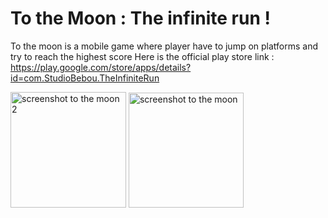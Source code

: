 # To the Moon : The infinite run !

To the moon is a mobile game where player have to jump on platforms and try to reach the highest score
Here is the official play store link : https://play.google.com/store/apps/details?id=com.StudioBebou.TheInfiniteRun


<img width="185" alt="screenshot to the moon 2" src="https://user-images.githubusercontent.com/63298260/140395405-0dc70d5a-6d65-4a77-b334-6d5a6005bbfe.png">
<img width="184" alt="screenshot to the moon" src="https://user-images.githubusercontent.com/63298260/140395407-a520a637-ef8d-4440-8f31-1604f315104e.png">
